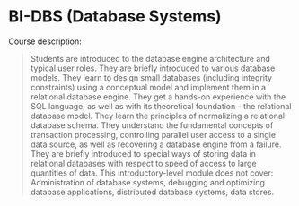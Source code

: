 # BI-DBS (Database Systems)

Course description:
> Students are introduced to the database engine architecture and typical user roles. They are briefly introduced to various database models. They learn to design small databases (including integrity constraints) using a conceptual model and implement them in a relational database engine. They get a hands-on experience with the SQL language, as well as with its theoretical foundation - the relational database model. They learn the principles of normalizing a relational database schema. They understand the fundamental concepts of transaction processing, controlling parallel user access to a single data source, as well as recovering a database engine from a failure. They are briefly introduced to special ways of storing data in relational databases with respect to speed of access to large quantities of data. This introductory-level module does not cover: Administration of database systems, debugging and optimizing database applications, distributed database systems, data stores.
